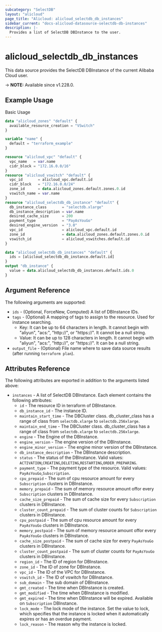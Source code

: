 ```yaml
---
subcategory: "SelectDB"
layout: "alicloud"
page_title: "Alicloud: alicloud_selectdb_db_instances"
sidebar_current: "docs-alicloud-datasource-selectdb-db-instances"
description: |-
  Provides a list of SelectDB DBInstance to the user.
---
```


# alicloud_selectdb_db_instances

This data source provides the SelectDB DBInstance of the current Alibaba Cloud user.

-> **NOTE:** Available since v1.228.0.

## Example Usage

Basic Usage

```terraform
data "alicloud_zones" "default" {
  available_resource_creation = "VSwitch"
}

variable "name" {
  default = "terraform_example"
}

resource "alicloud_vpc" "default" {
  vpc_name   = var.name
  cidr_block = "172.16.0.0/16"
}
resource "alicloud_vswitch" "default" {
  vpc_id       = alicloud_vpc.default.id
  cidr_block   = "172.16.0.0/24"
  zone_id      = data.alicloud_zones.default.zones.0.id
  vswitch_name = var.name
}
resource "alicloud_selectdb_db_instance" "default" {
  db_instance_class       = "selectdb.xlarge"
  db_instance_description = var.name
  desired_cache_size      = 200
  payment_type            = "PayAsYouGo"
  desired_engine_version  = "3.0"
  vpc_id                  = alicloud_vpc.default.id
  zone_id                 = data.alicloud_zones.default.zones.0.id
  vswitch_id              = alicloud_vswitches.default.id
}

data "alicloud_selectdb_db_instances" "default" {
  ids = [alicloud_selectdb_db_instance.default.id]
}
output "db_instance" {
  value = data.alicloud_selectdb_db_instances.default.ids.0
}

```

## Argument Reference

The following arguments are supported:

* `ids` - (Optional, ForceNew, Computed)  A list of DBInstance IDs.
* `tags` - (Optional) A mapping of tags to assign to the resource. Used for instance searching.
  - Key: It can be up to 64 characters in length. It cannot begin with "aliyun", "acs:", "http://", or "https://". It cannot be a null string.
  - Value: It can be up to 128 characters in length. It cannot begin with "aliyun", "acs:", "http://", or "https://". It can be a null string.
* `output_file` - (Optional) File name where to save data source results (after running `terraform plan`).

## Attributes Reference

The following attributes are exported in addition to the arguments listed above:

* `instances` - A list of SelectDB DBInstance. Each element contains the following attributes:
  * `id` - The resource ID in terraform of DBInstance.
  * `db_instance_id` - The instance ID.
  * `maintain_start_time` - The DBCluster class. db_cluster_class has a range of class from `selectdb.xlarge` to `selectdb.256xlarge`.
  * `maintain_end_time` - The DBCluster class. db_cluster_class has a range of class from `selectdb.xlarge` to `selectdb.256xlarge`.
  * `engine` - The Engine of the DBInstance.
  * `engine_version` - The engine version of the DBInstance.
  * `engine_minor_version` - The engine minor version of the DBInstance.
  * `db_instance_description` - The DBInstance description.
  * `status` - The status of the DBInstance. Valid values: `ACTIVATION`,`CREATING`,`DELETING`,`RESTARTING`,`ORDER_PREPARING`.
  * `payment_type` - The payment type of the resource. Valid values: `PayAsYouGo`,`Subscription`.
  * `cpu_prepaid` - The sum of cpu resource amount for every `Subscription` clusters in DBInstance.
  * `memory_prepaid` - The sum of memory resource amount offor every `Subscription` clusters in DBInstance.
  * `cache_size_prepaid` - The sum of cache size for every `Subscription` clusters in DBInstance.
  * `cluster_count_prepaid` - The sum of cluster counts for `Subscription` clusters in DBInstance.
  * `cpu_postpaid` - The sum of cpu resource amount for every `PayAsYouGo` clusters in DBInstance.
  * `memory_postpaid` - The sum of memory resource amount offor every `PayAsYouGo` clusters in DBInstance.
  * `cache_size_postpaid` - The sum of cache size for every `PayAsYouGo` clusters in DBInstance.
  * `cluster_count_postpaid` - The sum of cluster counts for `PayAsYouGo` clusters in DBInstance.
  * `region_id` - The ID of region for DBInstance.
  * `zone_id` - The ID of zone for DBInstance.
  * `vpc_id` - The ID of the VPC for DBInstance.
  * `vswitch_id` - The ID of vswitch for DBInstance.
  * `sub_domain` - The sub domain of DBInstance.
  * `gmt_created` - The time when DBInstance is created.
  * `gmt_modified` - The time when DBInstance is modified.
  * `gmt_expired` - The time when DBInstance will be expired. Available on `Subscription` DBInstance.
  * `lock_mode` - The lock mode of the instance. Set the value to lock, which specifies that the instance is locked when it automatically expires or has an overdue payment.
  * `lock_reason` - The reason why the instance is locked.

